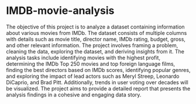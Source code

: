 # IMDB-movie-analysis
The objective of this project is to analyze a dataset containing information about
various movies from IMDb. The dataset consists of multiple columns with
details such as movie title, director name, IMDb rating, budget, gross, and other
relevant information. The project involves framing a problem, cleaning the data,
exploring the dataset, and deriving insights from it.
The analysis tasks include identifying movies with the highest profit,
determining the IMDb Top 250 movies and top foreign language films, finding
the best directors based on IMDb scores, identifying popular genres, and
exploring the impact of lead actors such as Meryl Streep, Leonardo DiCaprio,
and Brad Pitt. Additionally, trends in user voting over decades will be
visualized. The project aims to provide a detailed report that presents the
analysis findings in a cohesive and engaging data story.
